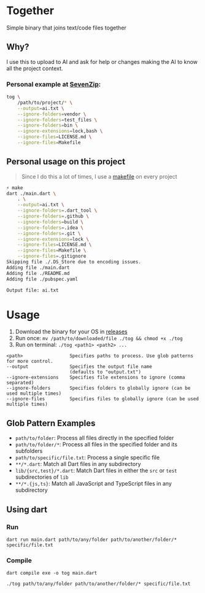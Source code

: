 # Together

Simple binary that joins text/code files together

## Why?
I use this to upload to AI and ask for help or changes making the AI to know all the project context.

### Personal example at [SevenZip](https://github.com/verseles/SevenZip):
```bash
tog \
    /path/to/project/* \
    --output=ai.txt \
    --ignore-folders=vendor \
    --ignore-folders=test_files \
    --ignore-folders=bin \
    --ignore-extensions=lock,bash \
    --ignore-files=LICENSE.md \
    --ignore-files=Makefile
```

## Personal usage on this project
> Since I do this a lot of times, I use a [makefile](Makefile) on every project

```bash
⚡ make
dart ./main.dart \
    . \
    --output=ai.txt \
    --ignore-folders=.dart_tool \
    --ignore-folders=.github \
    --ignore-folders=build \
    --ignore-folders=.idea \
    --ignore-folders=.git \
    --ignore-extensions=lock \
    --ignore-files=LICENSE.md \
    --ignore-files=Makefile \
    --ignore-files=.gitignore
Skipping file ./.DS_Store due to encoding issues.
Adding file ./main.dart
Adding file ./README.md
Adding file ./pubspec.yaml

Output file: ai.txt
```

# Usage

1. Download the binary for your OS in [releases](//github.com/insign/together/releases)
2. Run once: `mv /path/to/downloaded/file ./tog && chmod +x ./tog`
3. Run on terminal: `./tog <path1> <path2> ...`

```
<path>                 Specifies paths to process. Use glob patterns for more control.
--output               Specifies the output file name
                       (defaults to "output.txt")
--ignore-extensions    Specifies file extensions to ignore (comma separated)
--ignore-folders       Specifies folders to globally ignore (can be used multiple times)
--ignore-files         Specifies files to globally ignore (can be used multiple times)
```

## Glob Pattern Examples

- `path/to/folder`: Process all files directly in the specified folder
- `path/to/folder/*`: Process all files in the specified folder and its subfolders
- `path/to/specific/file.txt`: Process a single specific file
- `**/*.dart`: Match all Dart files in any subdirectory
- `lib/{src,test}/*.dart`: Match Dart files in either the `src` or `test` subdirectories of `lib`
- `**/*.{js,ts}`: Match all JavaScript and TypeScript files in any subdirectory

## Using dart

### Run
`dart run main.dart path/to/any/folder path/to/another/folder/* specific/file.txt`

### Compile
`dart compile exe -o tog main.dart`

`./tog path/to/any/folder path/to/another/folder/* specific/file.txt`
```
